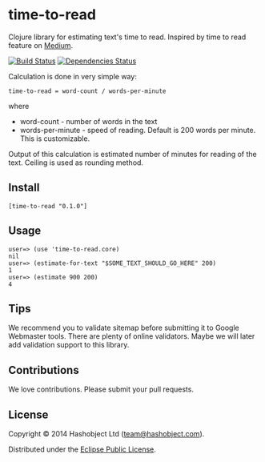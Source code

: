 # time-to-read

Clojure library for estimating text's time to read. Inspired by time to read feature on [Medium](http://medium.com).

[![Build Status](https://travis-ci.org/hashobject/time-to-read.png)](https://travis-ci.org/hashobject/time-to-read)
[![Dependencies Status](http://jarkeeper.com/hashobject/time-to-read/status.png)](http://jarkeeper.com/hashobject/time-to-read)


Calculation is done in very simple way:

```
time-to-read = word-count / words-per-minute
```
where

  * word-count - number of words in the text
  * words-per-minute - speed of reading. Default is 200 words per minute. This is customizable.


Output of this calculation is estimated number of minutes for reading of the text. Ceiling is used as rounding method.


## Install

```
[time-to-read "0.1.0"]
```

## Usage

```
user=> (use 'time-to-read.core)
nil
user=> (estimate-for-text "$SOME_TEXT_SHOULD_GO_HERE" 200)
1
user=> (estimate 900 200)
4
```

## Tips

We recommend you to validate sitemap before submitting it to Google Webmaster tools.
There are plenty of online validators. Maybe we will later add validation support to this library.

## Contributions

We love contributions. Please submit your pull requests.


## License

Copyright © 2014 Hashobject Ltd (team@hashobject.com).

Distributed under the [Eclipse Public License](http://opensource.org/licenses/eclipse-1.0).
